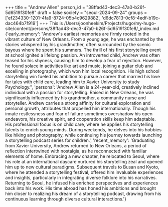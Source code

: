 +++
title = "Andrew Allen"
person_id = "38ffad43-dec3-47a0-b26f-5d6519f30fe8"
draft = false
society = "seoul-2024-09-24"
groups = ['ef234330-1201-4fa9-8724-05b4c9629882', 'd6dc7813-0cf8-4edf-b19c-dac464b7f919']
+++
This is /Users/joonheekim/Projects/hugo/my-hugo-site/content/persons/38ffad43-dec3-47a0-b26f-5d6519f30fe8/_index.md
{'early_memory': "Andrew's earliest memories are firmly rooted in the vibrant culture of New Orleans. From a young age, he was enchanted by the stories whispered by his grandmother, often surrounded by the scenic bayous where he spent his summers. The thrill of his first storytelling event at school ignited a lifelong passion. An introverted child, Andrew was often teased for his shyness, causing him to develop a fear of rejection. However, he found solace in activities like art and music, joining a guitar club and excelling in photography, which won him local recognition. His high school storytelling win fueled his ambition to pursue a career that married his love for tales with child care, leading him to Xavier University to study Psychology.", 'persona': 'Andrew Allen is a 24-year-old, creatively inclined individual with a passion for storytelling. Raised in New Orleans, he was significantly influenced by his grandmother, a community nurse and storyteller. Andrew carries a strong affinity for cultural exploration and personal growth, attributes that propelled him internationally. Though his innate restlessness and fear of failure sometimes overshadow his open endeavors, his creative spirit, and cooperation skills keep him adaptable. His professional focus is on child care, where he applies his storytelling talents to enrich young minds. During weekends, he delves into his hobbies like hiking and photography, while continuing his journey towards launching a storytelling podcast series for children.', 'recent_memory': 'Graduating from Xavier University, Andrew returned to New Orleans, a period of reflection intertwined with nostalgia, as he reconnected with familiar elements of home. Embracing a new chapter, he relocated to Seoul, where his role at an international daycare nurtured his storytelling zeal and opened him up to new cultural paradigms. Subsequent travels to Busan and Kyoto, where he attended a storytelling festival, offered him invaluable experiences and insights, particularly in integrating diverse folklore into his narratives. Returning to Seoul, he infused his enriched perspectives and experiences back into his work. His time abroad has honed his ambitions and brought him closer to realizing his dream of a storytelling podcast, drawing from his continuous learning through diverse cultural interactions.'}
